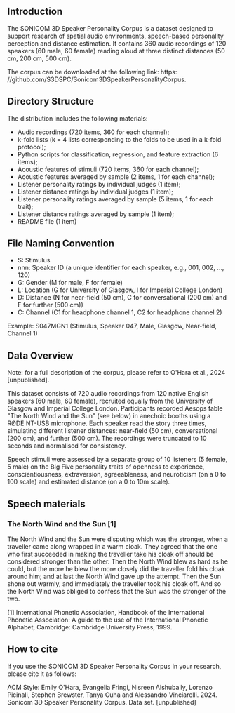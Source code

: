 
## Introduction

The SONICOM 3D Speaker Personality Corpus is a dataset designed to support research of spatial audio environments, speech-based personality perception and distance estimation. It contains 360 audio recordings of 120 speakers (60 male, 60 female) reading aloud at three distinct distances (50 cm, 200 cm, 500 cm). 

The corpus can be downloaded at the following link: https: //github.com/S3DSPC/Sonicom3DSpeakerPersonalityCorpus. 

## Directory Structure

The distribution includes the following materials:
- Audio recordings (720 items, 360 for each channel);
- k-fold lists (k = 4 lists corresponding to the folds to be
used in a k-fold protocol);
- Python scripts for classification, regression, and feature
extraction (6 items);
- Acoustic features of stimuli (720 items, 360 for each channel);
- Acoustic features averaged by sample (2 items, 1 for each channel);
- Listener personality ratings by individual judges (1 item);
- Listener distance ratings by individual judges (1 item);
- Listener personality ratings averaged by sample (5 items, 1 for each trait);
- Listener distance ratings averaged by sample (1 item);
- README file (1 item)

## File Naming Convention

- S: Stimulus
- nnn: Speaker ID (a unique identifier for each speaker, e.g., 001, 002, ..., 120)
- G: Gender (M for male, F for female)
- L: Location (G for University of Glasgow, I for Imperial College London)
- D: Distance (N for near-field (50 cm), C for conversational (200 cm) and F for further (500 cm))
- C: Channel (C1 for headphone channel 1, C2 for headphone channel 2)

Example: S047MGN1 (Stimulus, Speaker 047, Male, Glasgow, Near-field, Channel 1)

## Data Overview

Note: for a full description of the corpus, please refer to O'Hara et al., 2024 [unpublished].

This dataset consists of 720 audio recordings from 120 native English speakers (60 male, 60 female), recruited equally from the University of Glasgow and Imperial College London. Participants recorded Aesops fable "The North Wind and the Sun" (see below) in anechoic booths using a RØDE NT-USB microphone. Each speaker read the story three times, simulating different listener distances: near-field (50 cm), conversational (200 cm), and further (500 cm). The recordings were truncated to 10 seconds and normalised for consistency.

Speech stimuli were assessed by a separate group of 10 listeners (5 female, 5 male) on the Big Five personality traits of openness to experience, conscientiousness, extraversion, agreeableness, and neuroticism (on a 0 to 100 scale) and estimated distance (on a 0 to 10m scale). 

## Speech materials

### The North Wind and the Sun [1]

The North Wind and the Sun were disputing which was the stronger, when a
traveller came along wrapped in a warm cloak. They agreed that the one who
first succeeded in making the traveller take his cloak off should be considered
stronger than the other. Then the North Wind blew as hard as he could, but the
more he blew the more closely did the traveller fold his cloak around him; and
at last the North Wind gave up the attempt. Then the Sun shone out warmly,
and immediately the traveller took his cloak off. And so the North Wind was
obliged to confess that the Sun was the stronger of the two. 

[1] International Phonetic Association, Handbook of the International Phonetic Association: A guide to the use of the International Phonetic Alphabet, Cambridge: Cambridge University Press, 1999.

## How to cite

If you use the SONICOM 3D Speaker Personality Corpus in your research, please cite it as follows:

ACM Style:
Emily O'Hara, Evangelia Fringi, Nisreen Alshubaily, Lorenzo Picinali, Stephen Brewster, Tanya Guha and Alessandro Vinciarelli. 2024. Sonicom 3D Speaker Personality Corpus. Data set. [unpublished]